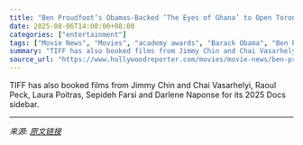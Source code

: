 ```yaml
---
title: "Ben Proudfoot’s Obamas-Backed ‘The Eyes of Ghana’ to Open Toronto Fest Doc Program"
date: 2025-08-06T14:00:00+08:00
categories: ["entertainment"]
tags: ["Movie News", "Movies", "academy awards", "Barack Obama", "Ben Proudfoot", "Michelle Obama", "Oscars", "TIFF", "Toronto Film Festival"]
summary: "TIFF has also booked films from Jimmy Chin and Chai Vasarhelyi, Raoul Peck, Laura Poitras, Sepideh Farsi and Darlene Naponse for its 2025 Docs sidebar."
source_url: "https://www.hollywoodreporter.com/movies/movie-news/ben-proudfoot-obamas-eyes-of-ghana-toronto-2025-1236338184/"
---
```


TIFF has also booked films from Jimmy Chin and Chai Vasarhelyi, Raoul Peck, Laura Poitras, Sepideh Farsi and Darlene Naponse for its 2025 Docs sidebar.

---

*来源: [原文链接](https://www.hollywoodreporter.com/movies/movie-news/ben-proudfoot-obamas-eyes-of-ghana-toronto-2025-1236338184/)*
